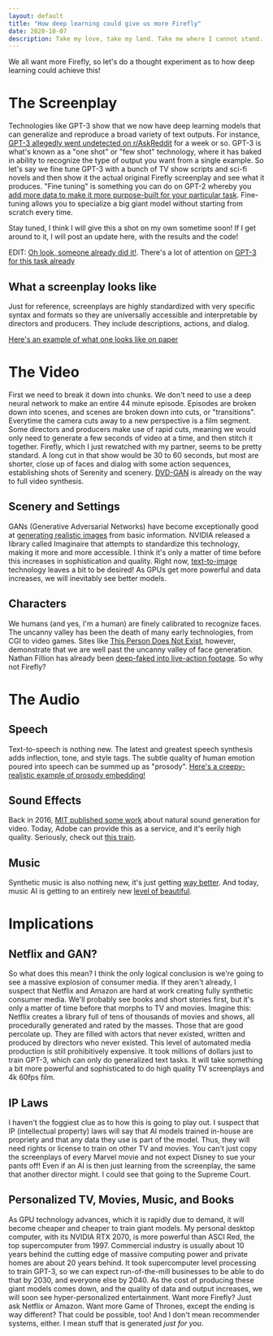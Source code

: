 ```yaml
---
layout: default
title: "How deep learning could give us more Firefly"
date: 2020-10-07
description: Take my love, take my land. Take me where I cannot stand.
---
```


We all want more Firefly, so let's do a thought experiment as to how deep learning could achieve this!

# The Screenplay

Technologies like GPT-3 show that we now have deep learning models that can generalize and reproduce a broad variety of text outputs. For instance, [GPT-3 allegedly went undetected on r/AskReddit](https://www.kmeme.com/2020/10/gpt-3-bot-went-undetected-askreddit-for.html) for a week or so.
GPT-3 is what's known as a "one shot" or "few shot" technology, where it has baked in ability to recognize the type of output you want from a single example. So let's say we fine tune GPT-3 with a bunch of TV show scripts and sci-fi novels and then show it the actual original Firefly screenplay and see what it produces.
"Fine tuning" is something you can do on GPT-2 whereby you [add more data to make it more purpose-built for your particular task](https://openai.com/blog/fine-tuning-gpt-2/). Fine-tuning allows you to specialize a big giant model without starting from scratch every time. 

Stay tuned, I think I will give this a shot on my own sometime soon! If I get around to it, I will post an update here, with the results and the code!

EDIT: [Oh look, someone already did it!](https://towardsdatascience.com/film-script-generation-with-gpt-2-58601b00d371). There's a lot of attention on [GPT-3 for this task already](https://www.gwern.net/GPT-3)

## What a screenplay looks like

Just for reference, screenplays are highly standardized with very specific syntax and formats so they are universally accessible and interpretable by directors and producers. They include descriptions, actions, and dialog.

[Here's an example of what one looks like on paper](https://www.raindance.org/scripts/Firefly_1x02_-_Bushwhacked.pdf)

# The Video

First we need to break it down into chunks. We don't need to use a deep neural network to make an entire 44 minute episode. Episodes are broken down into scenes, and scenes are broken down into cuts, or "transitions".
Everytime the camera cuts away to a new perspective is a film segment. Some directors and producers make use of rapid cuts, meaning we would only need to generate a few seconds of video at a time, and then stitch it together. 
Firefly, which I just rewatched with my partner, seems to be pretty standard. A long cut in that show would be 30 to 60 seconds, but most are shorter, close up of faces and dialog with some action sequences, establishing shots of Serenity and scenery.
[DVD-GAN](https://medium.com/syncedreview/deepmind-dvd-gan-impressive-step-toward-realistic-video-synthesis-12027d942e53) is already on the way to full video synthesis.

## Scenery and Settings

GANs (Generative Adversarial Networks) have become exceptionally good at [generating realistic images](https://www.marktechpost.com/2020/10/06/nvidia-releases-imaginaire-a-universal-pytorch-library-designed-for-various-gan-based-tasks-and-methods/) from basic information. 
NVIDIA released a library called Imaginaire that attempts to standardize this technology, making it more and more accessible. I think it's only a matter of time before this increases in sophistication and quality.
Right now, [text-to-image](https://deepai.org/machine-learning-model/text2img) technology leaves a bit to be desired! As GPUs get more powerful and data increases, we will inevitably see better models.

## Characters

We humans (and yes, I'm a human) are finely calibrated to recognize faces. The uncanny valley has been the death of many early technologies, from CGI to video games. Sites like [This Person Does Not Exist](https://thispersondoesnotexist.com/), however, demonstrate that we are well past the uncanny valley of face generation. 
Nathan Fillion has already been [deep-faked into live-action footage](https://www.eurogamer.net/articles/2020-05-02-uncharted-4-deepfake-starring-nathan-fillion-is-as-impressive-as-it-is-scary). So why not Firefly?

# The Audio

## Speech

Text-to-speech is nothing new. The latest and greatest speech synthesis adds inflection, tone, and style tags. The subtle quality of human emotion poured into speech can be summed up as "prosody". [Here's a creepy-realistic example of prosody embedding!](https://ai.googleblog.com/2018/03/expressive-speech-synthesis-with.html)

## Sound Effects

Back in 2016, [MIT published some work](https://www.wired.com/2016/06/mit-artificial-sound-effects/) about natural sound generation for video. Today, Adobe can provide this as a service, and it's eerily high quality. Seriously, check out [this train](https://research.adobe.com/news/ai-can-generate-realistic-sound-for-video-clips/).

## Music

Synthetic music is also nothing new, it's just getting [way better](https://towardsdatascience.com/neuralfunk-combining-deep-learning-with-sound-design-91935759d628). And today, music AI is getting to an entirely new [level of beautiful](https://www.zmescience.com/science/ai-musical-composer/).

# Implications

## Netflix and GAN?

So what does this mean? I think the only logical conclusion is we're going to see a massive explosion of consumer media. If they aren't already, I suspect that Netflix and Amazon are hard at work creating fully synthetic consumer media. We'll probably see books and short stories first, but it's only a matter of time before that morphs to TV and movies. Imagine this: Netflix creates a library full of tens of thousands of movies and shows, all procedurally generated and rated by the masses. Those that are good percolate up. They are filled with actors that never existed, written and produced by directors who never existed. This level of automated media production is still prohibitively expensive. It took millions of dollars just to train GPT-3, which can only do generalized text tasks. It will take something a bit more powerful and sophisticated to do high quality TV screenplays and 4k 60fps film. 

## IP Laws

I haven't the foggiest clue as to how this is going to play out. I suspect that IP (intellectual property) laws will say that AI models trained in-house are propriety and that any data they use is part of the model. Thus, they will need rights or license to train on other TV and movies. You can't just copy the screenplays of every Marvel movie and not expect Disney to sue your pants off! Even if an AI is then just learning from the screenplay, the same that another director might. I could see that going to the Supreme Court.

## Personalized TV, Movies, Music, and Books

As GPU technology advances, which it is rapidly due to demand, it will become cheaper and cheaper to train giant models. My personal desktop computer, with its NVIDIA RTX 2070, is more powerful than ASCI Red, the top supercomputer from 1997. Commercial industry is usually about 10 years behind the cutting edge of massive computing power and private homes are about 20 years behind. It took supercomputer level processing to train GPT-3, so we can expect run-of-the-mill businesses to be able to do that by 2030, and everyone else by 2040. 
As the cost of producing these giant models comes down, and the quality of data and output increases, we will soon see hyper-personalized entertainment. Want more Firefly? Just ask Netflix or Amazon. Want more Game of Thrones, except the ending is way different? That could be possible, too! 
And I don't mean recommender systems, either. I mean stuff that is generated *just for you*. 
